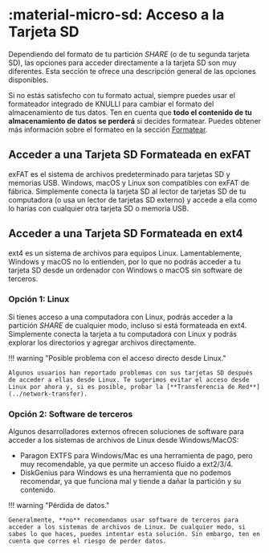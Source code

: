 # :material-micro-sd: Acceso a la Tarjeta SD

Dependiendo del formato de tu partición *SHARE* (o de tu segunda tarjeta SD), las opciones para acceder directamente a la tarjeta SD son muy diferentes. Esta sección te ofrece una descripción general de las opciones disponibles.

Si no estás satisfecho con tu formato actual, siempre puedes usar el formateador integrado de KNULLI para cambiar el formato del almacenamiento de tus datos. Ten en cuenta que **todo el contenido de tu almacenamiento de datos se perderá** si decides formatear. Puedes obtener más información sobre el formateo en la sección [Formatear](../formatting).

## Acceder a una Tarjeta SD Formateada en exFAT

exFAT es el sistema de archivos predeterminado para tarjetas SD y memorias USB. Windows, macOS y Linux son compatibles con exFAT de fábrica. Simplemente conecta la tarjeta SD al lector de tarjetas SD de tu computadora (o usa un lector de tarjetas SD externo) y accede a ella como lo harías con cualquier otra tarjeta SD o memoria USB.

## Acceder a una Tarjeta SD Formateada en ext4

ext4 es un sistema de archivos para equipos Linux. Lamentablemente, Windows y macOS no lo entienden, por lo que no podrás acceder a tu tarjeta SD desde un ordenador con Windows o macOS sin software de terceros.

### Opción 1: Linux

Si tienes acceso a una computadora con Linux, podrás acceder a la partición *SHARE* de cualquier modo, incluso si está formateada en ext4. Simplemente conecta la tarjeta a tu computadora con Linux y podrás explorar los directorios y agregar archivos directamente.

!!! warning "Posible problema con el acceso directo desde Linux."

    Algunos usuarios han reportado problemas con sus tarjetas SD después de acceder a ellas desde Linux. Te sugerimos evitar el acceso desde Linux por ahora y, si es posible, probar la [**Transferencia de Red**](../network-transfer).

### Opción 2: Software de terceros

Algunos desarrolladores externos ofrecen soluciones de software para acceder a los sistemas de archivos de Linux desde Windows/MacOS:

* Paragon EXTFS para Windows/Mac es una herramienta de pago, pero muy recomendable, ya que permite un acceso fluido a ext2/3/4.
* DiskGenius para Windows es una herramienta que no podemos recomendar, ya que funciona mal y tiende a dañar la partición y su contenido.

!!! warning "Pérdida de datos."

    Generalmente, **no** recomendamos usar software de terceros para acceder a los sistemas de archivos de Linux. De cualquier modo, si sabes lo que haces, puedes intentar esta solución. Sin embargo, ten en cuenta que corres el riesgo de perder datos.
